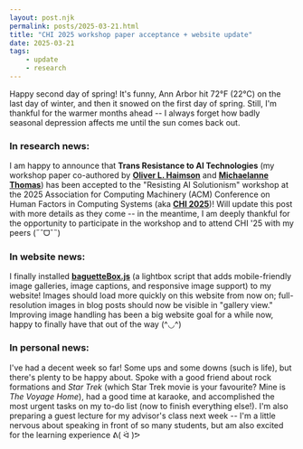 ```yaml
---
layout: post.njk
permalink: posts/2025-03-21.html
title: "CHI 2025 workshop paper acceptance + website update"
date: 2025-03-21
tags:
    - update
    - research
---
```

Happy second day of spring! It's funny, Ann Arbor hit 72°F (22°C) on the last day of winter, and then it snowed on the first day of spring. Still, I'm thankful for the warmer months ahead -- I always forget how badly seasonal depression affects me until the sun comes back out. 

### In research news:
I am happy to announce that **Trans Resistance to AI Technologies** (my workshop paper co-authored by <a href="https://oliverhaimson.com" target="blank"><b>Oliver L. Haimson</b></a> and <a href="https://michaelannethomas.com" target="blank"><b>Michaelanne Thomas</b></a>) has been accepted to the "Resisting AI Solutionism" workshop at the 2025 Association for Computing Machinery (ACM) Conference on Human Factors in Computing Systems (aka <a href="https://chi2025.acm.org" target="blank"><b>CHI 2025</b></a>)! Will update this post with more details as they come -- in the meantime, I am deeply thankful for the opportunity to participate in the workshop and to attend CHI '25 with my peers (˶ˆᗜˆ˵) 

### In website news: 
I finally installed <a href="https://github.com/feimosi/baguetteBox.js" target="blank"><b>baguetteBox.js</b></a> (a lightbox script that adds mobile-friendly image galleries, image captions, and responsive image support) to my website! Images should load more quickly on this website from now on; full-resolution images in blog posts should now be visible in "gallery view." Improving image handling has been a big website goal for a while now, happy to finally have that out of the way (^◡^)

### In personal news:
I've had a decent week so far! Some ups and some downs (such is life), but there's plenty to be happy about. Spoke with a good friend about rock formations and *Star Trek* (which Star Trek movie is your favourite? Mine is *The Voyage Home*), had a good time at karaoke, and accomplished the most urgent tasks on my to-do list (now to finish everything else!). I'm also preparing a guest lecture for my advisor's class next week -- I'm a little nervous about speaking in front of so many students, but am also excited for the learning experience ᕕ( ᐛ )ᕗ